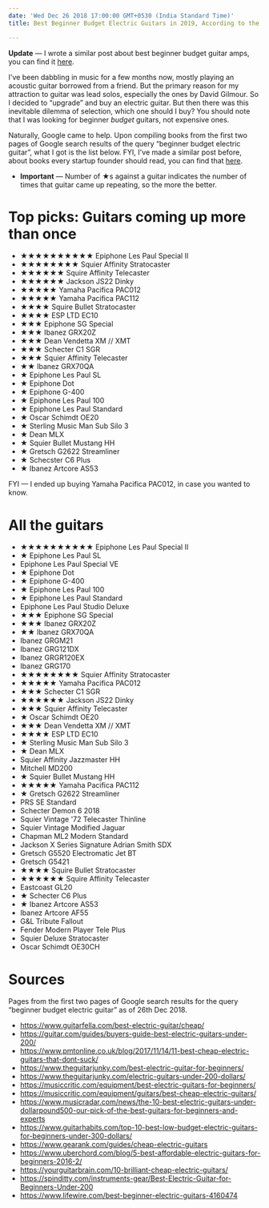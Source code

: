```yaml
---
date: 'Wed Dec 26 2018 17:00:00 GMT+0530 (India Standard Time)'
title: Best Beginner Budget Electric Guitars in 2019, According to the Internet 

---
```


__Update__ — I wrote a similar post about best beginner budget guitar amps, you can find it [here](/articles/best-beginner-guitar-amps).

I've been dabbling in music for a few months now, mostly playing an acoustic guitar borrowed from a friend. But the primary reason for my attraction to guitar was lead solos, especially the ones by David Gilmour. So I decided to “upgrade” and buy an electric guitar. But then there was this inevitable dilemma of selection, which one should I buy? You should note that I was looking for beginner _budget_ guitars, not expensive ones.

Naturally, Google came to help. Upon compiling books from the first two pages of Google search results of the query “beginner budget electric guitar”, what I got is the list below. FYI, I've made a similar post before, about books every startup founder should read, you can find that [here](/articles/books-every-startup-founder-should-read).

- __Important__ — Number of ★s against a guitar indicates the number of times that guitar came up repeating, so the more the better.


# Top picks: Guitars coming up more than once

- ★★★★★★★★★★ Epiphone Les Paul Special II
- ★★★★★★★★ Squier Affinity Stratocaster
- ★★★★★★ Squire Affinity Telecaster
- ★★★★★★ Jackson JS22 Dinky
- ★★★★★ Yamaha Pacifica PAC012
- ★★★★★ Yamaha Pacifica PAC112
- ★★★★ Squire Bullet Stratocaster
- ★★★★ ESP LTD EC10
- ★★★ Epiphone SG Special
- ★★★ Ibanez GRX20Z
- ★★★ Dean Vendetta XM // XMT
- ★★★ Schecter C1 SGR
- ★★★ Squier Affinity Telecaster
- ★★ Ibanez GRX70QA 
- ★ Epiphone Les Paul SL
- ★ Epiphone Dot
- ★ Epiphone G-400
- ★ Epiphone Les Paul 100
- ★ Epiphone Les Paul Standard
- ★ Oscar Schimdt OE20
- ★ Sterling Music Man Sub Silo 3
- ★ Dean MLX
- ★ Squier Bullet Mustang HH
- ★ Gretsch G2622 Streamliner
- ★ Schecster C6 Plus
- ★ Ibanez Artcore AS53

FYI — I ended up buying Yamaha Pacifica PAC012, in case you wanted to know.

# All the guitars

- ★★★★★★★★★★ Epiphone Les Paul Special II
- ★ Epiphone Les Paul SL
- Epiphone Les Paul Special VE
- ★ Epiphone Dot
- ★ Epiphone G-400
- ★ Epiphone Les Paul 100
- ★ Epiphone Les Paul Standard
- Epiphone Les Paul Studio Deluxe
- ★★★ Epiphone SG Special
- ★★★ Ibanez GRX20Z
- ★★ Ibanez GRX70QA 
- Ibanez GRGM21
- Ibanez GRG121DX
- Ibanez GRGR120EX
- Ibanez GRG170
- ★★★★★★★★ Squier Affinity Stratocaster
- ★★★★★ Yamaha Pacifica PAC012
- ★★★ Schecter C1 SGR
- ★★★★★★ Jackson JS22 Dinky
- ★★★ Squier Affinity Telecaster
- ★ Oscar Schimdt OE20
- ★★★ Dean Vendetta XM // XMT
- ★★★★ ESP LTD EC10
- ★ Sterling Music Man Sub Silo 3
- ★ Dean MLX
- Squier Affinity Jazzmaster HH
- Mitchell MD200
- ★ Squier Bullet Mustang HH
- ★★★★★ Yamaha Pacifica PAC112
- ★ Gretsch G2622 Streamliner
- PRS SE Standard
- Schecter Demon 6 2018
- Squier Vintage '72 Telecaster Thinline
- Squier Vintage Modified Jaguar
- Chapman ML2 Modern Standard
- Jackson X Series Signature Adrian Smith SDX
- Gretsch G5520 Electromatic Jet BT
- Gretsch G5421
- ★★★★ Squire Bullet Stratocaster
- ★★★★★★ Squire Affinity Telecaster
- Eastcoast GL20
- ★ Schecter C6 Plus
- ★ Ibanez Artcore AS53
- Ibanez Artcore AF55
- G&L Tribute Fallout
- Fender Modern Player Tele Plus
- Squier Deluxe Stratocaster
- Oscar Schimdt OE30CH

# Sources

Pages from the first two pages of Google search results for the query “beginner budget electric guitar” as of 26th Dec 2018.

- https://www.guitarfella.com/best-electric-guitar/cheap/
- https://guitar.com/guides/buyers-guide-best-electric-guitars-under-200/
- https://www.pmtonline.co.uk/blog/2017/11/14/11-best-cheap-electric-guitars-that-dont-suck/
- https://www.theguitarjunky.com/best-electric-guitar-for-beginners/
- https://www.theguitarjunky.com/electric-guitars-under-200-dollars/
- https://musiccritic.com/equipment/best-electric-guitars-for-beginners/
- https://musiccritic.com/equipment/guitars/best-cheap-electric-guitars/
- https://www.musicradar.com/news/the-10-best-electric-guitars-under-dollarpound500-our-pick-of-the-best-guitars-for-beginners-and-experts
- https://www.guitarhabits.com/top-10-best-low-budget-electric-guitars-for-beginners-under-300-dollars/
- https://www.gearank.com/guides/cheap-electric-guitars
- https://www.uberchord.com/blog/5-best-affordable-electric-guitars-for-beginners-2016-2/
- https://yourguitarbrain.com/10-brilliant-cheap-electric-guitars/
- https://spinditty.com/instruments-gear/Best-Electric-Guitar-for-Beginners-Under-200
- https://www.lifewire.com/best-beginner-electric-guitars-4160474
